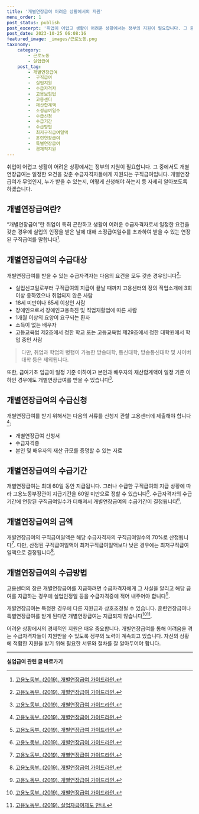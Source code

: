 ```yaml
---
title: '개별연장급여 어려운 상황에서의 지원'
menu_order: 1
post_status: publish
post_excerpt: '취업이 어렵고 생활이 어려운 상황에서는 정부의 지원이 필요합니다. 그 중에서도 개별연장급여는 일정한 요건을 갖춘 수급자격자들에게 지원되는 구직급여입니다. 개별연장급여가 무엇인지, 누가 받을 수 있는지, 어떻게 신청해야 하는지 등 자세히 알아보도록 하겠습니다.'
post_date: 2023-10-25 06:08:16
featured_image: _images/근로노동.png
taxonomy:
    category:
        - 근로노동
        - 실업급여
    post_tag:
        - 개별연장급여
        -  구직급여
        -  실업지원
        -  수급자격자
        -  고용보험법
        -  고용센터
        -  재산합계액
        -  소정급여일수
        -  수급신청
        -  수급기간
        -  수급방법
        -  최저구직급여일액
        -  훈련연장급여
        -  특별연장급여
        -  경제적지원
---
```




취업이 어렵고 생활이 어려운 상황에서는 정부의 지원이 필요합니다. 그 중에서도 개별연장급여는 일정한 요건을 갖춘 수급자격자들에게 지원되는 구직급여입니다. 개별연장급여가 무엇인지, 누가 받을 수 있는지, 어떻게 신청해야 하는지 등 자세히 알아보도록 하겠습니다.

## 개별연장급여란?

“개별연장급여”란 취업이 특히 곤란하고 생활이 어려운 수급자격자로서 일정한 요건을 갖춘 경우에 실업의 인정을 받은 날에 대해 소정급여일수를 초과하여 받을 수 있는 연장된 구직급여를 말합니다[^1].

## 개별연장급여의 수급대상

개별연장급여를 받을 수 있는 수급자격자는 다음의 요건을 모두 갖춘 경우입니다[^1]:

- 실업신고일로부터 구직급여의 지급이 끝날 때까지 고용센터의 장의 직업소개에 3회 이상 응하였으나 취업되지 않은 사람
- 18세 미만이나 65세 이상인 사람
- 장애인으로서 장애인고용촉진 및 직업재활법에 따른 사람
- 1개월 이상의 요양이 요구되는 환자
- 소득이 없는 배우자
- 고등교육법 제2조에서 정한 학교 또는 고등교육법 제29조에서 정한 대학원에서 학업 중인 사람

> 다만, 취업과 학업의 병행이 가능한 방송대학, 통신대학, 방송통신대학 및 사이버대학 등은 제외됩니다.

또한, 급여기초 임금이 일정 기준 이하이고 본인과 배우자의 재산합계액이 일정 기준 이하인 경우에도 개별연장급여를 받을 수 있습니다[^1].

## 개별연장급여의 수급신청

개별연장급여를 받기 위해서는 다음의 서류를 신청지 관할 고용센터에 제출해야 합니다[^1]:

- 개별연장급여 신청서
- 수급자격증
- 본인 및 배우자의 재산 규모를 증명할 수 있는 자료

## 개별연장급여의 수급기간

개별연장급여는 최대 60일 동안 지급됩니다. 그러나 수급한 구직급여의 지급 상황에 따라 고용노동부장관이 지급기간을 60일 미만으로 정할 수 있습니다[^1]. 수급자격자의 수급기간에 연장된 구직급여일수가 더해져서 개별연장급여의 수급기간이 결정됩니다[^1].

## 개별연장급여의 금액

개별연장급여의 구직급여일액은 해당 수급자격자의 구직급여일수의 70%로 산정됩니다[^1]. 다만, 산정된 구직급여일액이 최저구직급여일액보다 낮은 경우에는 최저구직급여일액으로 결정됩니다[^1].

## 개별연장급여의 수급방법

고용센터의 장은 개별연장급여를 지급하려면 수급자격자에게 그 사실을 알리고 해당 급여를 지급하는 경우에 실업인정일 등을 수급자격증에 적어 내주어야 합니다[^1].

개별연장급여는 특정한 경우에 다른 지원금과 상호조정될 수 있습니다. 훈련연장급여나 특별연장급여를 받게 된다면 개별연장급여는 지급되지 않습니다[^1][^2].

어려운 상황에서의 경제적인 지원은 매우 중요합니다. 개별연장급여를 통해 어려움을 겪는 수급자격자들이 지원받을 수 있도록 정부의 노력이 계속되고 있습니다. 자신의 상황에 적합한 지원을 받기 위해 필요한 서류와 절차를 잘 알아두어야 합니다.

[^1]: [고용노동부. (2019). 개별연장급여 가이드라인.](https://www.moel.go.kr/common/download.do?fileNm=korean_guider.pdf&fileSeq=2)

[^2]: [고용노동부. (2019). 실업자급여제도 안내.](https://www.moel.go.kr/common/download.do?fileNm=guide9.pdf&fileSeq=10)
<!-- wp:separator -->
<hr class="wp-block-separator has-alpha-channel-opacity"/>
<!-- /wp:separator -->

<!-- wp:group {"backgroundColor":"base","layout":{"type":"constrained"}} -->
<div class="wp-block-group has-base-background-color has-background"><!-- wp:paragraph {"align":"center","fontSize":"medium"} -->
<p class="has-text-align-center has-large-font-size"><strong>실업급여 관련 글 바로가기</strong></p>
<!-- /wp:paragraph -->


<!-- wp:latest-posts
{"categories":[{"id":10977,"count":19,"description":"","link":"https://uknowlaw.com/category/%ec%8b%a4%ec%97%85%ea%b8%89%ec%97%ac/","name":"실업급여","slug":"실업급여","taxonomy":"category","parent":0,"meta":[],"_links":{"self":[{"href":"https://uknowlaw.com/wp-json/wp/v2/categories/10977"}],"collection":[{"href":"https://uknowlaw.com/wp-json/wp/v2/categories"}],"about":[{"href":"https://uknowlaw.com/wp-json/wp/v2/taxonomies/category"}],"wp:post_type":[{"href":"https://uknowlaw.com/wp-json/wp/v2/posts?categories=10977"}],"curies":[{"name":"wp","href":"https://api.w.org/{rel}","templated":true}]}}]} /--></div>
<!-- /wp:group -->